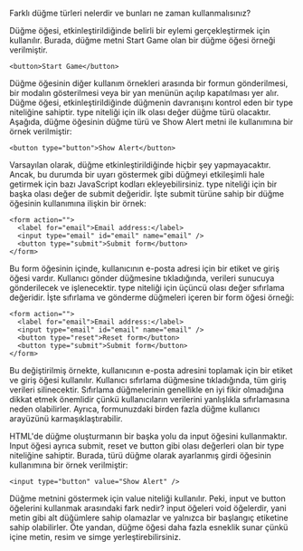 Farklı düğme türleri nelerdir ve bunları ne zaman kullanmalısınız?

Düğme öğesi, etkinleştirildiğinde belirli bir eylemi gerçekleştirmek için kullanılır. Burada, düğme metni Start Game olan bir düğme öğesi örneği verilmiştir.
```
<button>Start Game</button>
```
Düğme öğesinin diğer kullanım örnekleri arasında bir formun gönderilmesi, bir modalın gösterilmesi veya bir yan menünün açılıp kapatılması yer alır. Düğme öğesi, etkinleştirildiğinde düğmenin davranışını kontrol eden bir type niteliğine sahiptir. type niteliği için ilk olası değer düğme türü olacaktır. Aşağıda, düğme öğesinin düğme türü ve Show Alert metni ile kullanımına bir örnek verilmiştir:
```
<button type="button">Show Alert</button>
```
Varsayılan olarak, düğme etkinleştirildiğinde hiçbir şey yapmayacaktır. Ancak, bu durumda bir uyarı göstermek gibi düğmeyi etkileşimli hale getirmek için bazı JavaScript kodları ekleyebilirsiniz. type niteliği için bir başka olası değer de submit değeridir. İşte submit türüne sahip bir düğme öğesinin kullanımına ilişkin bir örnek:
```
<form action="">
  <label for="email">Email address:</label>
  <input type="email" id="email" name="email" />
  <button type="submit">Submit form</button>
</form>
```
Bu form öğesinin içinde, kullanıcının e-posta adresi için bir etiket ve giriş öğesi vardır. Kullanıcı gönder düğmesine tıkladığında, verileri sunucuya gönderilecek ve işlenecektir. type niteliği için üçüncü olası değer sıfırlama değeridir. İşte sıfırlama ve gönderme düğmeleri içeren bir form öğesi örneği:
```
<form action="">
  <label for="email">Email address:</label>
  <input type="email" id="email" name="email" />
  <button type="reset">Reset form</button>
  <button type="submit">Submit form</button>
</form>
```
Bu değiştirilmiş örnekte, kullanıcının e-posta adresini toplamak için bir etiket ve giriş öğesi kullanılır. Kullanıcı sıfırlama düğmesine tıkladığında, tüm giriş verileri silinecektir. Sıfırlama düğmelerinin genellikle en iyi fikir olmadığına dikkat etmek önemlidir çünkü kullanıcıların verilerini yanlışlıkla sıfırlamasına neden olabilirler. Ayrıca, formunuzdaki birden fazla düğme kullanıcı arayüzünü karmaşıklaştırabilir.

HTML'de düğme oluşturmanın bir başka yolu da input öğesini kullanmaktır. Input öğesi ayrıca submit, reset ve button gibi olası değerleri olan bir type niteliğine sahiptir. Burada, türü düğme olarak ayarlanmış girdi öğesinin kullanımına bir örnek verilmiştir:
```
<input type="button" value="Show Alert" />
```
Düğme metnini göstermek için value niteliği kullanılır. Peki, input ve button öğelerini kullanmak arasındaki fark nedir? input öğeleri void öğelerdir, yani metin gibi alt düğümlere sahip olamazlar ve yalnızca bir başlangıç etiketine sahip olabilirler. Öte yandan, düğme öğesi daha fazla esneklik sunar çünkü içine metin, resim ve simge yerleştirebilirsiniz.